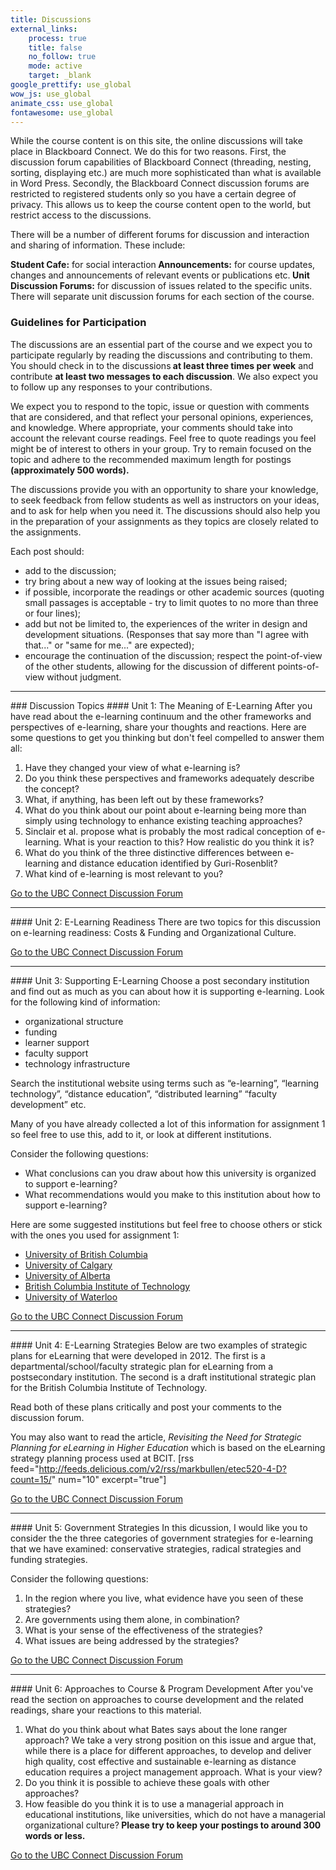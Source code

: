 ```yaml
---
title: Discussions
external_links:
    process: true
    title: false
    no_follow: true
    mode: active
    target: _blank
google_prettify: use_global
wow_js: use_global
animate_css: use_global
fontawesome: use_global
---
```


While the course content is on this site, the online discussions will take place in Blackboard Connect. We do this for two reasons. First, the discussion forum capabilities of Blackboard Connect (threading, nesting, sorting, displaying etc.) are much more sophisticated than what is available in Word Press. Secondly, the Blackboard Connect discussion forums are restricted to registered students only so you have a certain degree of privacy. This allows us to keep the course content open to the world, but restrict access to the discussions.

There will be a number of different forums for discussion and interaction and sharing of information. These include:

<strong>Student Cafe:</strong> for social interaction<strong>
Announcements:</strong> for course updates, changes and announcements of relevant events or publications etc.<strong>
Unit Discussion Forums:</strong> for discussion of issues related to the specific units. There will separate unit discussion forums for each section of the course.

### Guidelines for Participation
The discussions are an essential part of the course and we expect you to participate regularly by reading the discussions and contributing to them. You should check in to the discussions<strong> at least three times per week</strong> and contribute <strong>at least two messages to each discussion</strong>. We also expect you to follow up any responses to your contributions.

We expect you to respond to the topic, issue or question with comments that are considered, and that reflect your personal opinions, experiences, and knowledge. Where appropriate, your comments should take into account the relevant course readings. Feel free to quote readings you feel might be of interest to others in your group. Try to remain focused on the topic and adhere to the recommended maximum length for postings <strong>(approximately 500 words).</strong>

The discussions  provide you with an opportunity to share your knowledge, to seek feedback from fellow students as well as instructors on your ideas, and to ask for help when you need it. The discussions should also help you in the preparation of your assignments as they topics are closely related to the assignments.

Each post should:
<ul>
	<li>add to the discussion;</li>
	<li>try bring about a new way of looking at the issues being raised;</li>
	<li>if possible, incorporate the readings or other academic sources (quoting small passages is acceptable - try to limit quotes to no more than three or four lines);</li>
	<li>add but not be limited to, the experiences of the writer in design and development situations. (Responses that say more than "I  agree with that..." or "same for me..." are expected);</li>
	<li>encourage the continuation of the discussion; respect the point-of-view of the other students, allowing for the discussion of different points-of-view without judgment.</li>
</ul>
<hr/>
### Discussion Topics
#### Unit 1: The Meaning of E-Learning
After you have read about the e-learning continuum and the other frameworks and perspectives of e-learning, share your thoughts and reactions. Here are some questions to get you thinking but don't feel compelled to answer them all:
<ol>
	<li>Have they changed your view of what e-learning is?</li>
	<li>Do you think these perspectives and frameworks adequately describe the concept?</li>
	<li>What, if anything, has been left out by these frameworks?</li>
	<li>What do you think about our point about e-learning being more than simply using technology to enhance existing teaching approaches?</li>
	<li>Sinclair et al. propose what is probably the most radical conception of e-learning. What is your reaction to this? How realistic do you think it is?</li>
	<li>What do you think of the three distinctive differences between e-learning and distance education identified by Guri-Rosenblit?</li>
	<li>What kind of e-learning is most relevant to you?</li>
</ol>
<a href="http://elearning.ubc.ca/connect" target="_blank">Go to the UBC Connect Discussion Forum</a>
<hr/>
#### Unit 2: E-Learning Readiness
There are two topics for this discussion on e-learning readiness: Costs &amp; Funding and Organizational Culture.

<a href="http://elearning.ubc.ca/connect" target="_blank">Go to the UBC Connect Discussion Forum</a>
<hr/>
#### Unit 3: Supporting E-Learning
Choose a post secondary institution and find out as much as you can about how it is supporting e-learning. Look for the following kind of information:
<ul>
	<li>organizational structure</li>
	<li>funding</li>
	<li>learner support</li>
	<li>faculty support</li>
	<li>technology infrastructure</li>
</ul>
Search the institutional website using terms such as “e-learning”, “learning technology”, “distance education”, “distributed learning” “faculty development” etc.

Many of you have already collected a lot of this information for assignment 1 so feel free to use this, add to it, or look at different institutions.

Consider the following questions:
<ul>
	<li>What conclusions can you draw about how this university is organized to support e-learning?</li>
	<li>What recommendations would you make to this institution about how to support e-learning?</li>
</ul>
Here are some suggested institutions but feel free to choose others or stick with the ones you used for assignment 1:
<ul>
	<li><a href="http://www.olt.ubc.ca/" target="_blank">University of British Columbia</a></li>
	<li><a href="http://tlc.ucalgary.ca/elearning" target="_blank">University of Calgary</a></li>
	<li><a href="http://ctl.ualberta.ca/" target="_blank">University of Alberta</a></li>
	<li><a href="http://www.bcit.ca/ltc" target="_blank">British Columbia Institute of Technology</a></li>
	<li><a href="http://cte.uwaterloo.ca/teaching_with_technology/index.html" target="_blank">University of Waterloo</a></li>
</ul>
<a href="http://elearning.ubc.ca/connect" target="_blank">Go to the UBC Connect Discussion Forum</a>
<hr/>
#### Unit 4: E-Learning Strategies
Below are two examples of strategic plans for eLearning that were developed in 2012. The first is a departmental/school/faculty strategic plan for eLearning from a postsecondary institution. The second is a draft institutional strategic plan for the British Columbia Institute of Technology.

Read both of these plans critically and post your comments to the discussion forum.

You may also want to read the article, <em>Revisiting the Need for Strategic Planning for eLearning in Higher Education</em> which is based on the eLearning strategy planning process used at BCIT.
[rss feed="http://feeds.delicious.com/v2/rss/markbullen/etec520-4-D?count=15/" num="10" excerpt="true"]

<a href="http://elearning.ubc.ca/connect" target="_blank">Go to the UBC Connect Discussion Forum</a>
<hr/>
#### Unit 5: Government Strategies
In this dicussion, I would like you to consider the the three categories of government strategies for e-learning that we have examined: conservative strategies, radical strategies and funding strategies.

Consider the following questions:
<ol>
	<li>In the region where you live, what evidence have you seen of these strategies?</li>
	<li>Are governments using them alone, in combination?</li>
	<li>What is your sense of the effectiveness of the strategies?</li>
	<li>What issues are being addressed by the strategies?</li>
</ol>
<a href="http://elearning.ubc.ca/connect" target="_blank">Go to the UBC Connect Discussion Forum</a>
<hr/>
#### Unit 6: Approaches to Course & Program Development
After you've read the section on approaches to course development and the related readings, share your reactions to this material.
<ol>
	<li>What do you think about what Bates says about the lone ranger approach? We take a very strong position on this issue and argue that, while there is a place for different approaches, to develop and deliver high quality, cost effective and sustainable e-learning as distance education requires a project management approach. What is your view?</li>
	<li>Do you think it is possible to achieve these goals with other approaches?</li>
	<li>How feasible do you think it is to use a managerial approach in educational institutions, like universities, which do not have a managerial organizational culture?<strong> Please try to keep your postings to around 300 words or less.</strong></li>
</ol>
<a href="http://elearning.ubc.ca/connect" target="_blank">Go to the UBC Connect Discussion Forum</a>
